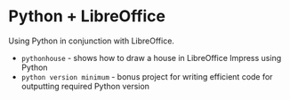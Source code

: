 Python + LibreOffice
====================

Using Python in conjunction with LibreOffice.

* `pythonhouse` - shows how to draw a house in LibreOffice Impress using Python
* `python version minimum` - bonus project for writing efficient code for outputting required Python version
